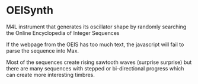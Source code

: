 # OEISynth
M4L instrument that generates its oscillator shape by randomly searching the Online Encyclopedia of Integer Sequences

If the webpage from the OEIS has too much text, the javascript will fail to parse the sequence into Max.

Most of the sequences create rising sawtooth waves (surprise surprise) but there are many sequences with stepped or bi-directional progress which can create more interesting timbres.
